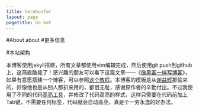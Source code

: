 ```yaml
---
title: herohunfer
layout: page
pagetitle: Go Get
---
```


#About
about
#更多信息

#本站架构

本博客使用jekyll搭建，所有文章都使用vim编辑完成，然后使用git push到github上，这简直酷毙了！感兴趣的朋友可以看下这篇文章——《[像黑客一样写博客][2]》，如果有意愿搭建一个博客，可以参照[这个教程][3]。本博客的模板是从[谢益辉][1]那偷来的，好像他也是从别人那扒来用的，都很无耻，感谢原作者的辛勤付出。不过我使用了不同的代码[高亮工具][4]，并修改了代码高亮的样式，这样只需要在代码前加上Tab键，不需要任何标签，代码就会自动高亮，真是个一劳永逸的好办法。

[1]: http://yihui.name
[2]: http://tom.preston-werner.com/2008/11/17/blogging-like-a-hacker.html
[3]: http://beiyuu.com/github-pages/
[4]: http://www.heiniuhaha.com/lessons/2012/08/09/use-google-code-prettify/
[5]: http://mingxinglai.com/cn/vitae/
[6]: http://www.douban.com/people/mingxinglai/
[7]: http://mingxinglai.com/cn/2012/08/daxuesuixiang/
[8]: http://en.wikipedia.org/wiki/Don't_be_evil
[9]: http://about.me/mingxinglai
[10]: https://skydrive.live.com/redir?resid=AE45936E583E2F89!287&authkey=!ADKdgpW2L712irk
